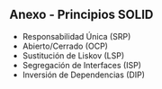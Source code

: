 ## Anexo - Principios SOLID

- Responsabilidad Única (SRP)
- Abierto/Cerrado (OCP)
- Sustitución de Liskov (LSP)
- Segregación de Interfaces (ISP)
- Inversión de Dependencias (DIP)
